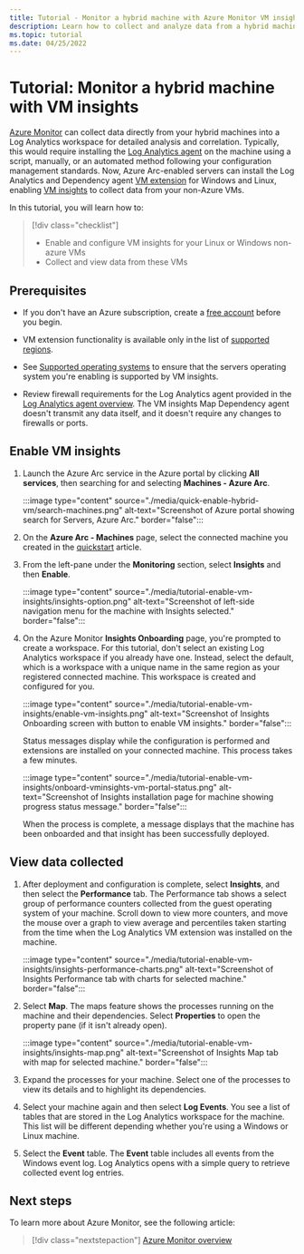 ```yaml
---
title: Tutorial - Monitor a hybrid machine with Azure Monitor VM insights
description: Learn how to collect and analyze data from a hybrid machine in Azure Monitor.
ms.topic: tutorial
ms.date: 04/25/2022
---
```


# Tutorial: Monitor a hybrid machine with VM insights

[Azure Monitor](../../../azure-monitor/overview.md) can collect data directly from your hybrid machines into a Log Analytics workspace for detailed analysis and correlation. Typically, this would require installing the [Log Analytics agent](../../../azure-monitor/agents/log-analytics-agent.md) on the machine using a script, manually, or an automated method following your configuration management standards. Now, Azure Arc-enabled servers can install the Log Analytics and Dependency agent [VM extension](../manage-vm-extensions.md) for Windows and Linux, enabling [VM insights](../../../azure-monitor/vm/vminsights-overview.md) to collect data from your non-Azure VMs.

<!---This tutorial shows you how to configure and collect data from your Linux or Windows machines by enabling VM insights following a simplified set of steps, which streamlines the experience and takes a shorter amount of time.--->

In this tutorial, you will learn how to:

> [!div class="checklist"]
> * Enable and configure VM insights for your Linux or Windows non-azure VMs
> * Collect and view data from these VMs

## Prerequisites

* If you don't have an Azure subscription, create a [free account](https://azure.microsoft.com/free/?WT.mc_id=A261C142F) before you begin.

* VM extension functionality is available only in the list of [supported regions](../overview.md#supported-regions).

* See [Supported operating systems](../../../azure-monitor/vm/vminsights-enable-overview.md#supported-operating-systems) to ensure that the servers operating system you're enabling is supported by VM insights.

* Review firewall requirements for the Log Analytics agent provided in the [Log Analytics agent overview](../../../azure-monitor/agents/log-analytics-agent.md#network-requirements). The VM insights Map Dependency agent doesn't transmit any data itself, and it doesn't require any changes to firewalls or ports.

<!---## Sign in to Azure portal

Sign in to the [Azure portal](https://portal.azure.com).--->

## Enable VM insights

1. Launch the Azure Arc service in the Azure portal by clicking **All services**, then searching for and selecting **Machines - Azure Arc**.

    :::image type="content" source="./media/quick-enable-hybrid-vm/search-machines.png" alt-text="Screenshot of Azure portal showing search for Servers, Azure Arc." border="false":::

1. On the **Azure Arc - Machines** page, select the connected machine you created in the [quickstart](quick-enable-hybrid-vm.md) article.

1. From the left-pane under the **Monitoring** section, select **Insights** and then **Enable**.

    :::image type="content" source="./media/tutorial-enable-vm-insights/insights-option.png" alt-text="Screenshot of left-side navigation menu for the machine with Insights selected." border="false":::

1. On the Azure Monitor **Insights Onboarding** page, you're prompted to create a workspace. For this tutorial, don't select an existing Log Analytics workspace if you already have one. Instead, select the default, which is a workspace with a unique name in the same region as your registered connected machine. This workspace is created and configured for you.

    :::image type="content" source="./media/tutorial-enable-vm-insights/enable-vm-insights.png" alt-text="Screenshot of Insights Onboarding screen with button to enable VM insights." border="false":::

    Status messages display while the configuration is performed and extensions are installed on your connected machine. This process takes a few minutes.

    :::image type="content" source="./media/tutorial-enable-vm-insights/onboard-vminsights-vm-portal-status.png" alt-text="Screenshot of Insights installation page for machine showing progress status message." border="false":::

    When the process is complete, a message displays that the machine has been onboarded and that insight has been successfully deployed.

## View data collected

1. After deployment and configuration is complete, select **Insights**, and then select the **Performance** tab. The Performance tab shows a select group of performance counters collected from the guest operating system of your machine. Scroll down to view more counters, and move the mouse over a graph to view average and percentiles taken starting from the time when the Log Analytics VM extension was installed on the machine.

    :::image type="content" source="./media/tutorial-enable-vm-insights/insights-performance-charts.png" alt-text="Screenshot of Insights Performance tab with charts for selected machine." border="false":::

1. Select **Map**. The maps feature shows the processes running on the machine and their dependencies. Select **Properties** to open the property pane (if it isn't already open).

    :::image type="content" source="./media/tutorial-enable-vm-insights/insights-map.png" alt-text="Screenshot of Insights Map tab with map for selected machine." border="false":::

1. Expand the processes for your machine. Select one of the processes to view its details and to highlight its dependencies.

1. Select your machine again and then select **Log Events**. You see a list of tables that are stored in the Log Analytics workspace for the machine. This list will be different depending whether you're using a Windows or Linux machine.

1. Select the **Event** table. The **Event** table includes all events from the Windows event log. Log Analytics opens with a simple query to retrieve collected event log entries.

## Next steps

To learn more about Azure Monitor, see the following article:

> [!div class="nextstepaction"]
> [Azure Monitor overview](../../../azure-monitor/overview.md)
